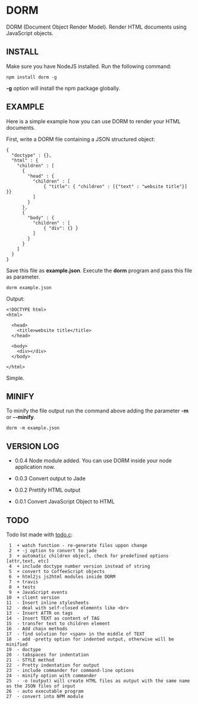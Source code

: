 DORM
====

DORM (Document Object Render Model). Render HTML documents using JavaScript objects.

INSTALL
-------
Make sure you have NodeJS installed. Run the following command:

    npm install dorm -g

**-g** option will install the npm package globally.


EXAMPLE
-------
Here is a simple example how you can use DORM to render your HTML documents.

First, write a DORM file containing a JSON structured object:

    {
      "doctype" : {},
      "html" : {
        "children" : [
          {
            "head" : {
              "children" : [
                  { "title": { "children" : [{"text" : "website title"}] }}
              ]
            }
          },
          {
            "body" : {
              "children" : [
                  { "div": {} }
              ]
            }
          }
        ]
      }
    }

Save this file as **example.json**. Execute the **dorm** program and pass this file as parameter.

    dorm example.json

Output:

    <!DOCTYPE html>
    <html>
    
      <head>
        <title>website title</title>
      </head>
      
      <body>
        <div></div>
      </body>

    </html>

Simple.

MINIFY
------
To minify the file output run the command above adding the parameter **-m** or **--minify**.

    dorm -m example.json


VERSION LOG
-----------

* 0.0.4
Node module added. You can use DORM inside your node application now.

* 0.0.3
Convert output to Jade

* 0.0.2
Prettify HTML output

* 0.0.1
Convert JavaScript Object to HTML


TODO
----
Todo list made with [todo.c](https://github.com/marizmelo/todo.c):

     1	+ watch function - re-generate files uppon change
     2	+ -j option to convert to jade
     3	+ automatic children object, check for predefined options [attr,text, etc]
     4	+ include doctype number version instead of string
     5	+ convert to CoffeeScript objects
     6	+ html2js js2html modules inside DORM
     7	+ travis
     8	+ tests
     9	+ JavaScript events
    10	+ client version
    11	- Insert inline stylesheets
    12	- deal with self-closed elements like <br>
    13	- Insert ATTR on tags
    14	- Insert TEXT as content of TAG
    15	- transfer text to children element
    16	- Add chain methods
    17	- find solution for <span> in the middle of TEXT
    18	- add -pretty option for indented output, otherwise will be minified
    19	- doctype
    20	- tabspaces for indentation
    21	- STYLE method
    22	- Pretty indentation for output
    23	- include commander for command-line options
    24	- minify option with commander
    25	- -o (output) will create HTML files as output with the same name as the JSON files of input
    26	- auto executable program
    27	- convert into NPM module

